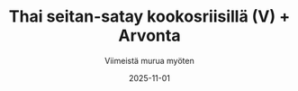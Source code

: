---
title: "Thai seitan-satay kookosriisillä (V) + Arvonta"
image: "https://vegaanibotti.lauravuo.me/2025/11/2025-11-01_small.png"
date: 2025-11-01
receipt_url: "https://viimeistamuruamyoten.com/testissa-seitanin-valmistus-thai-seitan-satay-kookosriisilla-v/"
author: "Viimeistä murua myöten"
---